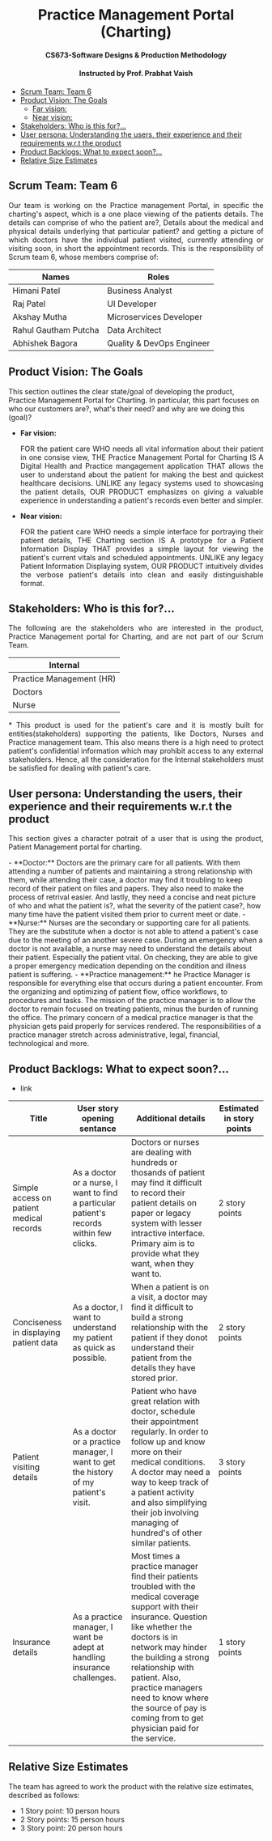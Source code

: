 <h1 align=center>Practice Management Portal (Charting)</h1>
<h4 align=center>CS673-Software Designs &amp; Production Methodology</h4>
<h4 align=center>Instructed by Prof. Prabhat Vaish</h4>

- [Scrum Team: Team 6](#team)
- [Product Vision: The Goals](#vision)
  - [Far vision:](#near)
  - [Near vision:](#far)
- [Stakeholders: Who is this for?...](#stakeholders)
- [User persona: Understanding the users, their experience and their requirements w.r.t the product](#persona)
- [Product Backlogs: What to expect soon?...](#backlogs)
- [Relative Size Estimates](#relative-size-estimate)


## Scrum Team: Team 6
<p align=justify>Our team is working on the Practice management Portal, in specific the charting's aspect, which is a one place viewing of the patients details. The details can comprise of who the patient are?, Details about the medical and physical details underlying that particular patient? and getting a picture of which doctors have the individual patient visited, currently attending or visiting soon, in short the appointment records. This is the responsibility of Scrum team 6, whose members comprise of:</p>

<table align=center>
  <thead>
    <tr><th>Names</th><th>Roles</th></tr>
  </thead>
  <tbody>
    <tr><td>Himani Patel</td><td>Business Analyst</td></tr>
    <tr><td>Raj Patel</td><td>UI Developer</td></tr>
    <tr><td>Akshay Mutha</td><td>Microservices Developer</td></tr>
    <tr><td>Rahul Gautham Putcha</td><td>Data Architect</td></tr>
    <tr><td>Abhishek Bagora</td><td>Quality & DevOps Engineer</td></tr>
  </tbody>
</table>

## Product Vision: The Goals
This section outlines the clear state/goal of developing the product, Practice Management Portal for Charting. In particular, this part focuses on who our customers are?, what's their need? and why are we doing this (goal)?

- **Far vision:** <p align=justify>FOR the patient care WHO needs all vital information about their patient in one consise view, THE Practice Management Portal for Charting IS A Digital Health and Practice mangagement application THAT allows the user to understand about the patient for making the best and quickest healthcare decisions. UNLIKE any legacy systems used to showcasing the patient details, OUR PRODUCT emphasizes on giving a valuable experience in understanding a patient's records even better and simpler.</p>

- **Near vision:** <p align=justify>FOR the patient care WHO needs a simple interface for portraying their patient details, THE Charting section IS A prototype for a Patient Information Display THAT provides a simple layout for viewing the patient's current vitals and scheduled appointments. UNLIKE any legacy Patient Information Displaying system, OUR PRODUCT intuitively divides the verbose patient's details into clean and easily distinguishable format.</p>

## Stakeholders: Who is this for?...
<p align=justify>The following are the stakeholders who are interested in the product, Practice Management portal for Charting, and are not part of our Scrum Team.</p>

<table align=center>
  <thead>
    <tr><th>Internal</th></tr>
  </thead>
  <tbody>
    <tr><td>Practice Management (HR)</td></tr>
    <tr><td>Doctors</td></tr>
    <tr><td>Nurse</td></tr>
  </tbody>
</table>

<!-- CHECK IF: External stakeholders such as Patient, Insurance, Lab Technicians/Scientist and Pharmacy come into the factors for this system. -->

<p align=justify>* This product is used for the patient's care and it is mostly built for entities(stakeholders) supporting the patients, like Doctors, Nurses and Practice management team. This also means there is a high need to protect patient's confidential information which may prohibit access to any external stakeholders. Hence, all the consideration for the Internal stakeholders must be satisfied for dealing with patient's care.</p>

## User persona: Understanding the users, their experience and their requirements w.r.t the product
<p align=justify>This section gives a character potrait of a user that is using the product, Patient Management portal for charting.</p>
- **Doctor:** <span align=justify>Doctors are the primary care for all patients. With them attending a number of patients and maintaining a strong relationship with them, while attending their case, a doctor may find it troubling to keep record of their patient on files and papers. They also need to make the process of retrival easier. And lastly, they need a concise and neat picture of who and what the patient is?, what the severity of the patient case?, how many time have the patient visited them prior to current meet or date.</span>
- **Nurse:** <span align=justify>Nurses are the secondary or supporting care for all patients. They are the substitute when a doctor is not able to attend a patient's case due to the meeting of an another severe case. During an emergency when a doctor is not available, a nurse may need to understand the details about their patient. Especially the patient vital. On checking, they are able to give a proper emergency medication depending on the condition and illness patient is suffering.</span>
- **Practice management:** <span align=justify>he Practice Manager is responsible for everything else that occurs during a patient encounter. From the organizing and optimizing of patient flow, office workflows, to procedures and tasks. The mission of the practice manager is to allow the doctor to remain focused on treating patients, minus the burden of running the office. The primary concern of a medical practice manager is that the physician gets paid properly for services rendered. The responsibilities of a practice manager stretch across administrative, legal, financial, technological and more.</span>

## Product Backlogs: What to expect soon?...
- link

<table>
  <thead>
    <tr><th>Title</th><th>User story opening sentance</th><th>Additional details</th><th>Estimated in story points</th></tr>
  </thead>
  <tbody>
    <tr><td>Simple access on patient medical records</td><td>As a doctor or a nurse, I want to find a particular patient's records within few clicks.</td><td>Doctors or nurses are dealing with hundreds or thosands of patient may find it difficult to record their patient details on paper or legacy system with lesser intractive interface. Primary aim is to provide what they want, when they want to.</td><td>2 story points</td></tr>
    <tr><td>Conciseness in displaying patient data</td><td>As a doctor, I want to understand my patient as quick as possible.</td><td>When a patient is on a visit, a doctor may find it difficult to build a strong relationship with the patient if they donot understand their patient from the details they have stored prior.</td><td>2 story points</td></tr>
    <tr><td>Patient visiting details</td><td>As a doctor or a practice manager, I want to get the history of my patient's visit.</td><td>Patient who have great relation with doctor, schedule their  appointment regularly. In order to follow up and know more on their medical conditions. A doctor may need a way to keep track of a patient activity and also simplifying their job involving managing of hundred's of other similar patients.</td><td>3 story points</td></tr>
    <tr><td>Insurance details</td><td>As a practice manager, I want be adept at handling insurance challenges.</td><td>Most times a practice manager find their patients troubled with the medical coverage support with their insurance. Question like whether the doctors is in network may hinder the building a strong relationship with patient. Also, practice managers need to know where the source of pay is coming from to get physician paid for the service. </td><td>1 story points</td></tr>
    
  </tbody>
</table>

## Relative Size Estimates
The team has agreed to work the product with the relative size estimates, described as follows:
- 1 Story point: 10 person hours
- 2 Story points: 15 person hours
- 3 Story point: 20 person hours
